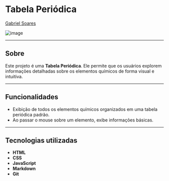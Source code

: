 # Tabela Periódica

[Gabriel Soares](https://www.linkedin.com/in/gabriel-soares-3098782b0/)

![image](https://github.com/user-attachments/assets/995f2ad4-d386-4d48-ba1b-5f0daaea8f30)

---

## Sobre
Este projeto é uma **Tabela Periódica**. Ele permite que os usuários explorem informações detalhadas sobre os elementos químicos de forma visual e intuitiva.

---

## Funcionalidades
- Exibição de todos os elementos químicos organizados em uma tabela periódica padrão.
- Ao passar o mouse sobre um elemento, exibe informações básicas.

---

## Tecnologias utilizadas
- **HTML**
- **CSS**
- **JavaScript**
- **Markdown**
- **Git**
